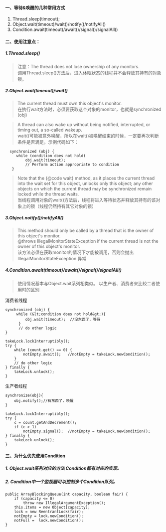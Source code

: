 
#### 一、等待&唤醒的几种常用方式
1. Thread.sleep(timeout);
2. Object.wait(timeout)/wait()/notify()/notifyAll()
3. Condition.await(timeout)/await()/signal()/signalAll()

#### 二、使用注意点：
##### 1.Thread.sleep()
> 注意：The thread does not lose ownership of any monitors.   
调用Thread.sleep()方法后，进入休眠状态的线程并不会释放其持有的对象锁。

##### 2.Object.wait(timeout)/wait()
> The current thread must own this object's monitor.   
在执行wait方法时，必须要获取这个对象的monitor，也就是synchronized (obj)  

> A thread can also wake up without being notified, interrupted, or timing out, a so-called wakeup.   
wait()可能被意外唤醒，所以在wait()被唤醒结束的时候，一定要再次判断条件是否满足。示例代码如下：
``` 获取锁，while循环判断条件
  synchronized (obj) {
     while (condition does not hold)
         obj.wait(timeout);
         // Perform action appropriate to condition
   }
```
> Note that the {@code wait} method, as it places the current thread into the wait set for this object, unlocks only this object; any other objects on which the current thread may be synchronized remain locked while the thread waits.   
当线程调用对象的wait()方法后，线程将进入等待状态并释放其持有的该对象上的锁（线程仍然持有其它对象的锁）

##### 3.Object.notify()/notifyAll()
> This method should only be called by a thread that is the owner of this object's monitor.  
> @throws IllegalMonitorStateException  if the current thread is not the owner of this object's monitor.  
   该方法必须在获取monitor的情况下才能被调用，否则会抛出IllegalMonitorStateException 异常

##### 4.Condition.await(timeout)/await()/signal()/signalAll()  
> 使用情况基本与Object.wait系列相类似。
> 以生产者、消费者来比较二者使用时的区别   

消费者线程

```
synchronized (obj) {
     while (&lt;condition does not hold&gt;){
         obj.wait(timeout);  //没东西了，等待
      }
      // do other logic
}
```

```
takeLock.lockInterruptibly();
try {
    while (count.get() == 0) {
        notEmpty.await();   //notEmpty = takeLock.newCondition();
    }
    // do other logic
} finally {
    takeLock.unlock();
}
```
   
生产者线程
>
```
synchronize(obj){ 
    obj.notify();//有东西了，唤醒 
}
```
   
```
takeLock.lockInterruptibly();
try {
    c = count.getAndDecrement();
    if (c > 1)
        notEmpty.signal();  //notEmpty = takeLock.newCondition();
} finally {
    takeLock.unlock();
}
```

#### 三、为什么优先使用Condition
##### 1. Object.wait系列对应的方法 Condition都有对应的实现。
##### 2. Condition中一个监视器可以控制多个Condition队列。
```
public ArrayBlockingQueue(int capacity, boolean fair) {
    if (capacity <= 0)
        throw new IllegalArgumentException();
    this.items = new Object[capacity];
    lock = new ReentrantLock(fair);
    notEmpty = lock.newCondition();
    notFull =  lock.newCondition();
}
```
